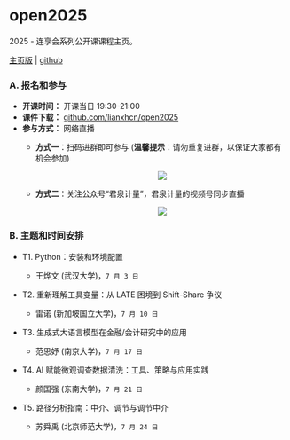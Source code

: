 # open2025

2025 - 连享会系列公开课课程主页。

[主页版](https://www.lianxh.cn/open2025.html) | [github](https://github.com/lianxhcn/open2025)


### A. 报名和参与

- **开课时间：** 开课当日 19:30-21:00
- **课件下载：** [github.com/lianxhcn/open2025](https://github.com/lianxhcn/open2025)
- **参与方式：** 网络直播
  - **方式一**：扫码进群即可参与 (**温馨提示**：请勿重复进群，以保证大家都有机会参加)

    <p align="center">
      <img 
        src="https://s21.ax1x.com/2025/06/29/pVnyNkD.jpg" 
        style="max-width: 155px;  width: auto; height: auto;  "
      />
    </p>

  - **方式二**：关注公众号“君泉计量”，君泉计量的视频号同步直播

    <p align="center">
      <img 
        src="https://s21.ax1x.com/2025/06/29/pVn6PAO.jpg" 
        style="max-width: 155px;  width: auto; height: auto;"
      />
    </p>

### B. 主题和时间安排

- T1. Python：安装和环境配置
  - 王烨文 (武汉大学)，`7 月 3 日`

- T2. 重新理解工具变量：从 LATE 困境到 Shift-Share 争议
  - 雷诺 (新加坡国立大学)，`7 月 10 日 `

- T3. 生成式大语言模型在金融/会计研究中的应用
  - 范思妤 (南京大学)，`7 月 17 日`

- T4. AI 赋能微观调查数据清洗：工具、策略与应用实践
  - 颜国强 (东南大学)，`7 月 21 日`

- T5. 路径分析指南：中介、调节与调节中介
  - 苏舜禹 (北京师范大学)，`7 月 24 日`

